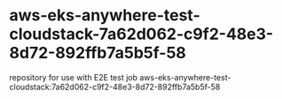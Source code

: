 # aws-eks-anywhere-test-cloudstack-7a62d062-c9f2-48e3-8d72-892ffb7a5b5f-58
repository for use with E2E test job aws-eks-anywhere-test-cloudstack:7a62d062-c9f2-48e3-8d72-892ffb7a5b5f-58
